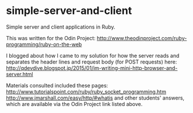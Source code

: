 simple-server-and-client
======================

Simple server and client applications in Ruby.

This was written for the Odin Project:
http://www.theodinproject.com/ruby-programming/ruby-on-the-web

I blogged about how I came to my solution for how the server reads and separates the header lines and request body (for POST requests) here:
http://qdevdive.blogspot.jp/2015/01/im-writing-mini-http-browser-and-server.html

Materials consulted included these pages:
http://www.tutorialspoint.com/ruby/ruby_socket_programming.htm
http://www.jmarshall.com/easy/http/#whatis
and other students' answers, which are available via the Odin Project link listed above.
